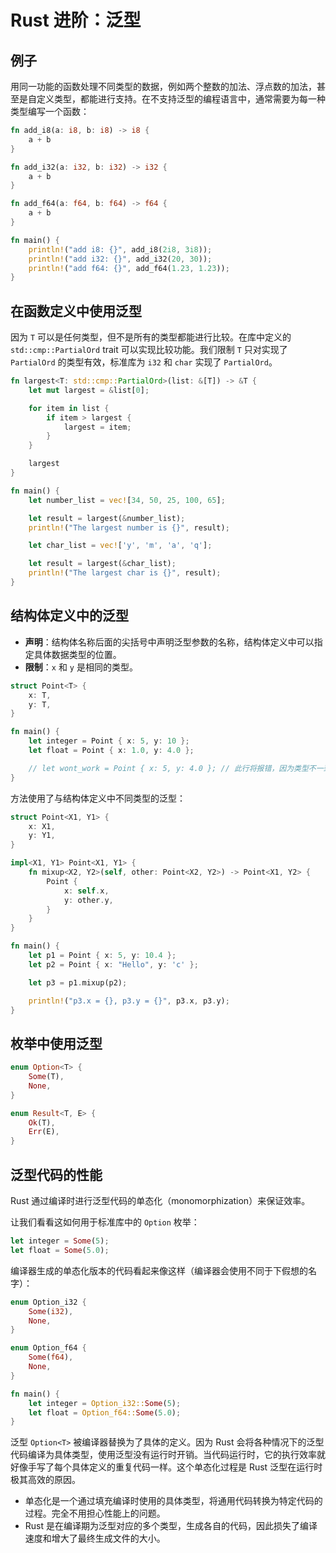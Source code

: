 # Rust 进阶：泛型

## 例子

用同一功能的函数处理不同类型的数据，例如两个整数的加法、浮点数的加法，甚至是自定义类型，都能进行支持。在不支持泛型的编程语言中，通常需要为每一种类型编写一个函数：

```rust
fn add_i8(a: i8, b: i8) -> i8 {
    a + b
}

fn add_i32(a: i32, b: i32) -> i32 {
    a + b
}

fn add_f64(a: f64, b: f64) -> f64 {
    a + b
}

fn main() {
    println!("add i8: {}", add_i8(2i8, 3i8));
    println!("add i32: {}", add_i32(20, 30));
    println!("add f64: {}", add_f64(1.23, 1.23));
}
```

## 在函数定义中使用泛型

因为 `T` 可以是任何类型，但不是所有的类型都能进行比较。在库中定义的 `std::cmp::PartialOrd` trait 可以实现比较功能。我们限制
`T` 只对实现了 `PartialOrd` 的类型有效，标准库为 `i32` 和 `char` 实现了 `PartialOrd`。

```rust
fn largest<T: std::cmp::PartialOrd>(list: &[T]) -> &T {
    let mut largest = &list[0];

    for item in list {
        if item > largest {
            largest = item;
        }
    }

    largest
}

fn main() {
    let number_list = vec![34, 50, 25, 100, 65];

    let result = largest(&number_list);
    println!("The largest number is {}", result);

    let char_list = vec!['y', 'm', 'a', 'q'];

    let result = largest(&char_list);
    println!("The largest char is {}", result);
}
```

## 结构体定义中的泛型

- **声明**：结构体名称后面的尖括号中声明泛型参数的名称，结构体定义中可以指定具体数据类型的位置。
- **限制**：`x` 和 `y` 是相同的类型。

```rust
struct Point<T> {
    x: T,
    y: T,
}

fn main() {
    let integer = Point { x: 5, y: 10 };
    let float = Point { x: 1.0, y: 4.0 };

    // let wont_work = Point { x: 5, y: 4.0 }; // 此行将报错，因为类型不一致
}
```

方法使用了与结构体定义中不同类型的泛型：

```rust
struct Point<X1, Y1> {
    x: X1,
    y: Y1,
}

impl<X1, Y1> Point<X1, Y1> {
    fn mixup<X2, Y2>(self, other: Point<X2, Y2>) -> Point<X1, Y2> {
        Point {
            x: self.x,
            y: other.y,
        }
    }
}

fn main() {
    let p1 = Point { x: 5, y: 10.4 };
    let p2 = Point { x: "Hello", y: 'c' };

    let p3 = p1.mixup(p2);

    println!("p3.x = {}, p3.y = {}", p3.x, p3.y);
}
```

## 枚举中使用泛型

```rust
enum Option<T> {
    Some(T),
    None,
}

enum Result<T, E> {
    Ok(T),
    Err(E),
}
```

## 泛型代码的性能

Rust 通过编译时进行泛型代码的单态化（monomorphization）来保证效率。

让我们看看这如何用于标准库中的 `Option` 枚举：

```rust
let integer = Some(5);
let float = Some(5.0);
```

编译器生成的单态化版本的代码看起来像这样（编译器会使用不同于下假想的名字）：

```rust
enum Option_i32 {
    Some(i32),
    None,
}

enum Option_f64 {
    Some(f64),
    None,
}

fn main() {
    let integer = Option_i32::Some(5);
    let float = Option_f64::Some(5.0);
}
```

泛型 `Option<T>` 被编译器替换为了具体的定义。因为 Rust
会将各种情况下的泛型代码编译为具体类型，使用泛型没有运行时开销。当代码运行时，它的执行效率就好像手写了每个具体定义的重复代码一样。这个单态化过程是
Rust 泛型在运行时极其高效的原因。

- 单态化是一个通过填充编译时使用的具体类型，将通用代码转换为特定代码的过程。完全不用担心性能上的问题。
- Rust 是在编译期为泛型对应的多个类型，生成各自的代码，因此损失了编译速度和增大了最终生成文件的大小。  